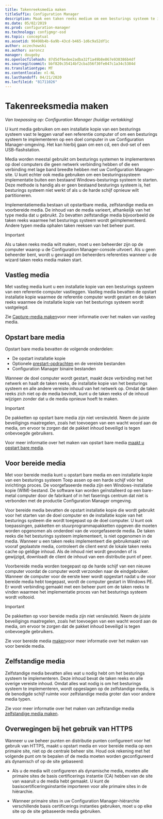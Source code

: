 ```yaml
---
title: Takenreeksmedia maken
titleSuffix: Configuration Manager
description: Maak een taken reeks medium om een besturings systeem te implementeren op een doel computer in uw Configuration Manager omgeving.
ms.date: 05/02/2019
ms.prod: configuration-manager
ms.technology: configmgr-osd
ms.topic: conceptual
ms.assetid: 90498b4b-6a9b-43cd-b465-1d6c9a52df1c
author: aczechowski
ms.author: aaroncz
manager: dougeby
ms.openlocfilehash: 87d5df6edee2adba32f1a49b8e867e930386b4df
ms.sourcegitcommit: bbf820c35414bf2cba356f30fe047c1a34c5384d
ms.translationtype: MT
ms.contentlocale: nl-NL
ms.lasthandoff: 04/21/2020
ms.locfileid: "81711026"
---
```

# <a name="create-task-sequence-media"></a>Takenreeksmedia maken

*Van toepassing op: Configuration Manager (huidige vertakking)*

U kunt media gebruiken om een installatie kopie van een besturings systeem vast te leggen vanaf een referentie computer of om een besturings systeem te implementeren op een doel computer in uw Configuration Manager-omgeving. Het kan hierbij gaan om een cd, een dvd-set of een USB-flashstation.  

Media worden meestal gebruikt om besturings systemen te implementeren op doel computers die geen netwerk verbinding hebben of die een verbinding met lage band breedte hebben met uw Configuration Manager-site. U kunt echter ook media gebruiken om een besturingssysteem implementatie buiten een bestaand Windows-besturings systeem te starten. Deze methode is handig als er geen bestaand besturings systeem is, het besturings systeem niet werkt of als u de harde schijf opnieuw wilt partitioneren.  

Implementatiemedia bestaan uit opstartbare media, zelfstandige media en voorbereide media. De inhoud van de media varieert, afhankelijk van het type media dat u gebruikt. Zo bevatten zelfstandige media bijvoorbeeld de taken reeks waarmee het besturings systeem wordt geïmplementeerd. Andere typen media ophalen taken reeksen van het beheer punt.  

> [!IMPORTANT]  
> Als u taken reeks media wilt maken, moet u een beheerder zijn op de computer waarop u de Configuration Manager-console uitvoert. Als u geen beheerder bent, wordt u gevraagd om beheerders referenties wanneer u de wizard taken reeks media maken start.  


## <a name="capture-media"></a><a name="BKMK_PlanCaptureMedia"></a>Vastleg media

Met vastleg media kunt u een installatie kopie van een besturings systeem van een referentie computer vastleggen. Vastleg media bevatten de opstart installatie kopie waarmee de referentie computer wordt gestart en de taken reeks waarmee de installatie kopie van het besturings systeem wordt vastgelegd.

Zie [Capture-media maken](create-capture-media.md)voor meer informatie over het maken van vastleg media.  


## <a name="bootable-media"></a><a name="BKMK_PlanBootableMedia"></a>Opstart bare media

Opstart bare media bevatten de volgende onderdelen:

- De opstart installatie kopie
- Optionele [prestart-opdrachten](../understand/prestart-commands-for-task-sequence-media.md) en de vereiste bestanden
- Configuration Manager binaire bestanden

Wanneer de doel computer wordt gestart, maakt deze verbinding met het netwerk en haalt de taken reeks, de installatie kopie van het besturings systeem en alle andere vereiste inhoud van het netwerk op. Omdat de taken reeks zich niet op de media bevindt, kunt u de taken reeks of de inhoud wijzigen zonder dat u de media opnieuw hoeft te maken.  

> [!IMPORTANT]  
> De pakketten op opstart bare media zijn niet versleuteld. Neem de juiste beveiligings maatregelen, zoals het toevoegen van een wacht woord aan de media, om ervoor te zorgen dat de pakket inhoud beveiligd is tegen onbevoegde gebruikers.  

Voor meer informatie over het maken van opstart bare media [maakt u opstart bare media](create-bootable-media.md).  


## <a name="prestaged-media"></a><a name="BKMK_PlanPrestagedMedia"></a>Voor bereide media

Met voor bereide media kunt u opstart bare media en een installatie kopie van een besturings systeem Toep assen op een harde schijf vóór het inrichtings proces. De voorgefaseerde media zijn een Windows-installatie kopie (WIM)-bestand. De software kan worden geïnstalleerd op een bare-metal computer door de fabrikant of in het faserings centrum dat niet is verbonden met de productie Configuration Manager omgeving.  

Voor bereide media bevatten de opstart installatie kopie die wordt gebruikt voor het starten van de doel computer en de installatie kopie van het besturings systeem die wordt toegepast op de doel computer. U kunt ook toepassingen, pakketten en stuurprogrammapakketten opgeven die moeten worden opgenomen als onderdeel van de voorgefaseerde media. De taken reeks die het besturings systeem implementeert, is niet opgenomen in de media. Wanneer u een taken reeks implementeert die gebruikmaakt van vooraf geplaatste media, controleert de client eerst de lokale taken reeks cache op geldige inhoud. Als de inhoud niet wordt gevonden of is gewijzigd, downloadt de client de inhoud van een distributie punt of peer.  

Voorbereide media worden toegepast op de harde schijf van een nieuwe computer voordat de computer wordt verzonden naar de eindgebruiker. Wanneer de computer voor de eerste keer wordt opgestart nadat u de voor bereide media hebt toegepast, wordt de computer gestart in Windows PE. Er wordt verbinding gemaakt met een beheer punt om de taken reeks te vinden waarmee het implementatie proces van het besturings systeem wordt voltooid.  

> [!IMPORTANT]  
> De pakketten op voor bereide media zijn niet versleuteld. Neem de juiste beveiligings maatregelen, zoals het toevoegen van een wacht woord aan de media, om ervoor te zorgen dat de pakket inhoud beveiligd is tegen onbevoegde gebruikers.  

Zie voor bereide media [maken](create-prestaged-media.md)voor meer informatie over het maken van voor bereide media.  


## <a name="stand-alone-media"></a><a name="BKMK_PlanStandaloneMedia"></a>Zelfstandige media

Zelfstandige media bevatten alles wat u nodig hebt om het besturings systeem te implementeren. Deze inhoud bevat de taken reeks en alle overige vereiste inhoud. Omdat alles wat nodig is om het besturings systeem te implementeren, wordt opgeslagen op de zelfstandige media, is de benodigde schijf ruimte voor zelfstandige media groter dan voor andere media typen.  

Zie voor meer informatie over het maken van zelfstandige media [zelfstandige media maken](create-stand-alone-media.md).  


## <a name="considerations-when-using-https"></a>Overwegingen bij het gebruik van HTTPS

Wanneer u uw beheer punten en distributie punten configureert voor het gebruik van HTTPS, maakt u opstart media en voor bereide media op een primaire site, niet op de centrale beheer site. Houd ook rekening met het volgende punt om te bepalen of de media moeten worden geconfigureerd als dynamisch of op de site gebaseerd:  

- Als u de media wilt configureren als dynamische media, moeten alle primaire sites de basis certificerings instantie (CA) hebben van de site van waaruit u de media hebt gemaakt. U kunt de basiscertificeringsinstantie importeren voor alle primaire sites in de hiërarchie.  

- Wanneer primaire sites in uw Configuration Manager-hiërarchie verschillende basis certificerings instanties gebruiken, moet u op elke site op de site gebaseerde media gebruiken.  
